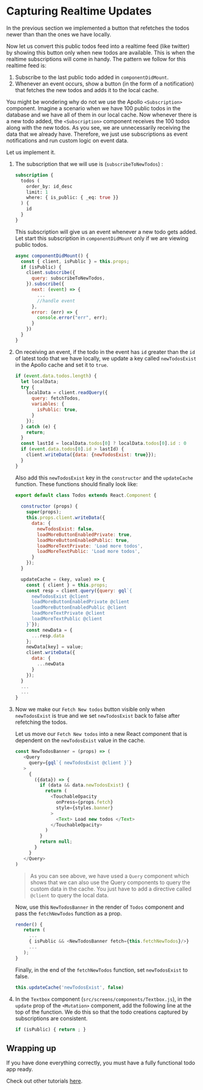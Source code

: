 # Capturing Realtime Updates

In the previous section we implemented a button that refetches the todos newer than than the ones we have locally.

Now let us convert this public todos feed into a realtime feed (like twitter) by showing this button only when new todos are available. This is when the realtime subscriptions will come in handy. The pattern we follow for this realtime feed is:

1. Subscribe to the last public todo added in `componentDidMount`.
2. Whenever an event occurs, show a button (in the form of a notification) that fetches the new todos and adds it to the local cache.

You might be wondering why do not we use the Apollo `<Subscription>` component. Imagine a scenario when we have 100 public todos in the database and we have all of them in our local cache. Now whenever there is a new todo added, the `<Subscription>` component receives the 100 todos along with the new todos. As you see, we are unnecessarily receiving the data that we already have. Therefore, we just use subscriptions as event notifications and run custom logic on event data.

Let us implement it.

1. The subscription that we will use is (`subscribeToNewTodos`) :

    ```graphql
    subscription {
      todos (
        order_by: id_desc
        limit: 1
        where: { is_public: { _eq: true }}
      ) {
        id
      }
    }
    ```

    This subscription will give us an event whenever a new todo gets added. Let start this subscription in `componentDidMount` only if we are viewing public todos.

    ```js
    async componentDidMount() {
      const { client, isPublic } = this.props;
      if (isPublic) {
        client.subscribe({
          query: subscribeToNewTodos,
        }).subscribe({
          next: (event) => {
            ...
            //handle event
          },
          error: (err) => {
            console.error("err", err);
          }
        })
      }
    }
    ```

2. On receiving an event, if the todo in the event has `id` greater than the `id` of latest todo that we have locally, we update a key called `newTodosExist` in the Apollo cache and set it to `true`.

    ```js
    if (event.data.todos.length) {
      let localData;
      try {
        localData = client.readQuery({
          query: fetchTodos,
          variables: {
            isPublic: true,
          }
        });
      } catch (e) {
        return;
      } 
      const lastId = localData.todos[0] ? localData.todos[0].id : 0
      if (event.data.todos[0].id > lastId) {
        client.writeData({data: {newTodosExist: true}});
      }
    }
    ```


    Also add this `newTodosExist` key in the `constructor` and the `updateCache` function. These functions should finally look like:

    ```js
    export default class Todos extends React.Component {
         
      constructor (props) {
        super(props);
        this.props.client.writeData({
          data: {
            newTodosExist: false,
            loadMoreButtonEnabledPrivate: true,
            loadMoreButtonEnabledPublic: true,  
            loadMoreTextPrivate: 'Load more todos',
            loadMoreTextPublic: 'Load more todos',
          }
        });
      }

      updateCache = (key, value) => {
        const { client } = this.props;
        const resp = client.query({query: gql`{
          newTodosExist @client
          loadMoreButtonEnabledPrivate @client
          loadMoreButtonEnabledPublic @client
          loadMoreTextPrivate @client
          loadMoreTextPublic @client
        }`});
        const newData = {
          ...resp.data
        };
        newData[key] = value;
        client.writeData({
          data: {
            ...newData
          } 
        });
      }
      ...
      ...
    }

    ```
   

3. Now we make our `Fetch New todos` button visible only when `newTodosExist` is true and we set `newTodosExist` back to false after refetching the todos.

   Let us move our `Fetch New todos` into a new React component that is dependent on the `newTodosExist` value in the cache.

   ```js
   const NewTodosBanner = (props) => (
      <Query
        query={gql`{ newTodosExist @client }`}
      >
        {
          ({data}) => {
            if (data && data.newTodosExist) {
              return (
                <TouchableOpacity
                  onPress={props.fetch}
                  style={styles.banner}
                >
                  <Text> Load new todos </Text>
                </TouchableOpacity>
              )
            }
            return null;
          }
        }
      </Query>
   )
   ```

   > As you can see above, we have used a `Query` component which shows that we can also use the Query components to query the custom data in the cache. You just have to add a directive called `@client` to query the local data.

   Now, use this `NewTodosBanner` in the render of `Todos` component and pass the `fetchNewTodos` function as a prop.

   ```js
   render() {
      return (
        ...
        { isPublic && <NewTodosBanner fetch={this.fetchNewTodos}/>}
        ...
      );
   }
   ```

   Finally, in the end of the `fetchNewTodos` function, set `newTodosExist` to false.

   ```js
   this.updateCache('newTodosExist', false)
   ```

4. In the `Textbox` component (`src/screens/components/Textbox.js`), in the `update` prop of the `<Mutation>` component, add the following line at the top of the function. We do this so that the todo creations captured by subscriptions are consistent.

   ```js
   if (isPublic) { return ; }
   ```

## Wrapping up

If you have done everything correctly, you must have a fully functional todo app ready.

Check out other tutorials [here](TODO).